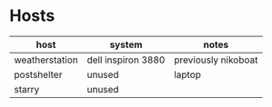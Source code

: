 # Hosts

| host           | system             | notes               |
|----------------|--------------------|---------------------|
| weatherstation | dell inspiron 3880 | previously nikoboat |
| postshelter    | unused             | laptop              |
| starry         | unused             |                     |
